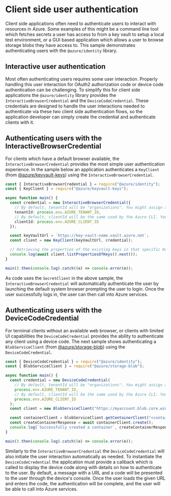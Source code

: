 # Client side user authentication

Client side applications often need to authenticate users to interact with resources in Azure. Some examples of this might be a command line tool which fetches secrets a user has access to from a key vault to setup a local test environment, or a GUI based application which allows a user to browse storage blobs they have access to. This sample demonstrates authenticating users with the `@azure/identity` library.

## Interactive user authentication

Most often authenticating users requires some user interaction. Properly handling this user interaction for OAuth2 authorization code or device code authentication can be challenging. To simplify this for client side applications the `@azure/identity` library provides the `InteractiveBrowserCredential` and the `DeviceCodeCredential`. These credentials are designed to handle the user interactions needed to authenticate via these two client side authentication flows, so the application developer can simply create the credential and authenticate clients with it.

## Authenticating users with the InteractiveBrowserCredential

For clients which have a default browser available, the `InteractiveBrowserCredential` provides the most simple user authentication experience. In the sample below an application authenticates a `KeyClient` (from [@azure/keyvault-keys](https://www.npmjs.com/package/@azure/keyvault-keys)) using the `InteractiveBrowserCredential`.

```ts
const { InteractiveBrowserCredential } = require("@azure/identity");
const { KeyClient } = require("@azure/keyvault-keys");

async function main() {
  const credential = new InteractiveBrowserCredential({
    // By default, tenantId will be "organizations". You might assign a specific tenant this way.
    tenantId: process.env.AZURE_TENANT_ID,
    // By default, clientId will be the same used by the Azure CLI. You might assign a specific client ID this way.
    clientId: process.env.AZURE_CLIENT_ID  
  });

  const keyVaultUrl = `https://key-vault-name.vault.azure.net`;
  const client = new KeyClient(keyVaultUrl, credential);

  // Retrieving the properties of the existing keys in that specific Key Vault.
  console.log(await client.listPropertiesOfKeys().next());
}

main().then(console.log).catch((e) => console.error(e));
```

As code uses the `SecretClient` in the above sample, the `InteractiveBrowserCredential` will automatically authenticate the user by launching the default system browser prompting the user to login. Once the user successfully logs in, the user can then call into Azure services.

## Authenticating users with the DeviceCodeCredential

For terminal clients without an available web browser, or clients with limited UI capabilities the `DeviceCodeCredential` provides the ability to authenticate any client using a device code. The next sample shows authenticating a `BlobServiceClient` (from [@azure/storage-blob](https://www.npmjs.com/package/@azure/storage-blob)) using the `DeviceCodeCredential`.

```ts
const { DeviceCodeCredential } = require("@azure/identity");
const { BlobServiceClient } = require("@azure/storage-blob");

async function main() {
  const credential = new DeviceCodeCredential(
    // By default, tenantId will be "organizations". You might assign a specific tenant this way.
    process.env.AZURE_TENANT_ID,
    // By default, clientId will be the same used by the Azure CLI. You might assign a specific client ID this way.
    process.env.AZURE_CLIENT_ID
  );
  const client = new BlobServiceClient("https://myaccount.blob.core.windows.net/mycontainer/myblob", credential);

  const containerClient = blobServiceClient.getContainerClient("<container-name>");
  const createContainerResponse = await containerClient.create();
  console.log(`Successfully created a container`, createContainerResponse.requestId);
}

main().then(console.log).catch((e) => console.error(e));
```

Similarly to the `InteractiveBrowserCredential` the `DeviceCodeCredential` will also initiate the user interaction automatically as needed. To instantiate the `DeviceCodeCredential` the application must provide a callback which is called to display the device code along with details on how to authenticate to the user. By default, a message with a URL and a code will be presented to the user through the device's console. Once the user loads the given URL and enters the code, the authentication will be complete, and the user will be able to call into Azure services.
